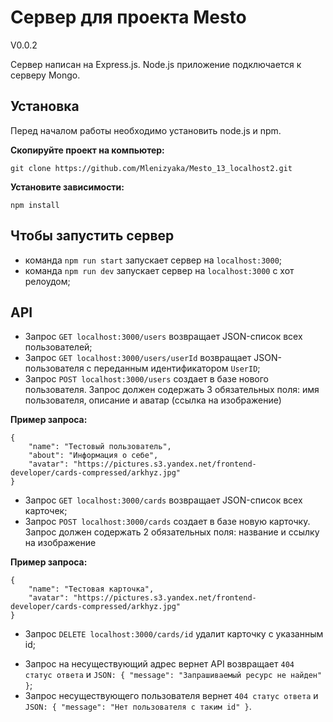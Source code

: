 # Сервер для проекта Mesto

V0.0.2

Сервер написан на Express.js.
Node.js приложение подключается к серверу Mongo.

## Установка

Перед началом работы необходимо установить node.js и npm.

__Скопируйте проект на компьютер:__
```
git clone https://github.com/Mlenizyaka/Mesto_13_localhost2.git
```
__Установите зависимости:__
```
npm install
```

## Чтобы запустить сервер

- команда `npm run start` запускает сервер на `localhost:3000`;
- команда `npm run dev` запускает сервер на `localhost:3000` с хот релоудом;

## API

- Запрос `GET localhost:3000/users` возвращает JSON-список всех пользователей;
- Запрос `GET localhost:3000/users/userId` возвращает JSON-пользователя с переданным идентификатором `UserID`;
- Запрос `POST localhost:3000/users` создает в базе нового пользователя. Запрос должен содержать 3 обязательных поля: имя пользователя, описание и аватар (ссылка на изображение)

**Пример запроса:**

```
{
    "name": "Тестовый пользователь",
    "about": "Информация о себе",
    "avatar": "https://pictures.s3.yandex.net/frontend-developer/cards-compressed/arkhyz.jpg"
}
```

- Запрос `GET localhost:3000/cards` возвращает JSON-список всех карточек;
- Запрос `POST localhost:3000/cards` создает в базе новую карточку. Запрос должен содержать 2 обязательных поля: название и ссылку на изображение

**Пример запроса:**

```
{
    "name": "Тестовая карточка",
    "avatar": "https://pictures.s3.yandex.net/frontend-developer/cards-compressed/arkhyz.jpg"
}
```

- Запрос `DELETE localhost:3000/cards/id` удалит карточку с указанным id;

* Запрос на несуществующий адрес вернет API возвращает `404 статус ответа` и `JSON: { "message": "Запрашиваемый ресурс не найден" }`;
* Запрос несуществующего пользователя вернет `404 статус ответа` и `JSON: { "message": "Нет пользователя с таким id" }`.
